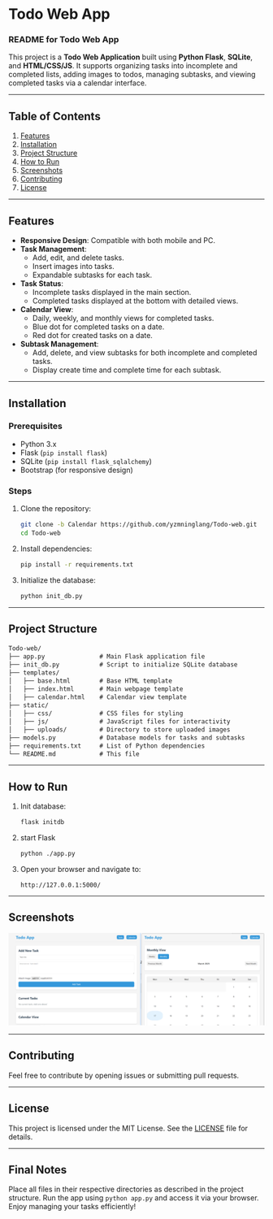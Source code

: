# Todo Web App



### README for Todo Web App

This project is a **Todo Web Application** built using **Python Flask**, **SQLite**, and **HTML/CSS/JS**. It supports organizing tasks into incomplete and completed lists, adding images to todos, managing subtasks, and viewing completed tasks via a calendar interface.

---

## Table of Contents

1. [Features](#features)
2. [Installation](#installation)
3. [Project Structure](#project-structure)
4. [How to Run](#how-to-run)
5. [Screenshots](#screenshots)
6. [Contributing](#contributing)
7. [License](#license)

---

## Features

- **Responsive Design**: Compatible with both mobile and PC.
- **Task Management**:
  - Add, edit, and delete tasks.
  - Insert images into tasks.
  - Expandable subtasks for each task.
- **Task Status**:
  - Incomplete tasks displayed in the main section.
  - Completed tasks displayed at the bottom with detailed views.
- **Calendar View**:
  - Daily, weekly, and monthly views for completed tasks.
  - Blue dot for completed tasks on a date.
  - Red dot for created tasks on a date.
- **Subtask Management**:
  - Add, delete, and view subtasks for both incomplete and completed tasks.
  - Display create time and complete time for each subtask.

---

## Installation

### Prerequisites

- Python 3.x
- Flask (`pip install flask`)
- SQLite (`pip install flask_sqlalchemy`)
- Bootstrap (for responsive design)

### Steps

1. Clone the repository:
   ```bash
   git clone -b Calendar https://github.com/yzmninglang/Todo-web.git
   cd Todo-web
   ```

2. Install dependencies:
   ```bash
   pip install -r requirements.txt
   ```

3. Initialize the database:
   ```bash
   python init_db.py
   ```

---

## Project Structure

```
Todo-web/
├── app.py               # Main Flask application file
├── init_db.py           # Script to initialize SQLite database
├── templates/
│   ├── base.html        # Base HTML template
│   ├── index.html       # Main webpage template
│   ├── calendar.html    # Calendar view template
├── static/
│   ├── css/             # CSS files for styling
│   ├── js/              # JavaScript files for interactivity
│   ├── uploads/         # Directory to store uploaded images
├── models.py            # Database models for tasks and subtasks
├── requirements.txt     # List of Python dependencies
└── README.md            # This file
```

---

## How to Run

1. Init database:
   ```bash
   flask initdb
   ```

2. start Flask
   
   ```bash
   python ./app.py
   ```
   
   
   
2. Open your browser and navigate to:
   
   ```
   http://127.0.0.1:5000/
   ```



---

## Screenshots

![image-20250317095408290](README.assets/image-20250317095408290.png)

---

## Contributing

Feel free to contribute by opening issues or submitting pull requests.

---

## License

This project is licensed under the MIT License. See the [LICENSE](LICENSE) file for details.

---

## Final Notes

Place all files in their respective directories as described in the project structure. Run the app using `python app.py` and access it via your browser. Enjoy managing your tasks efficiently!